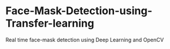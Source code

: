 # Face-Mask-Detection-using-Transfer-learning

Real time face-mask detection using Deep Learning and OpenCV
